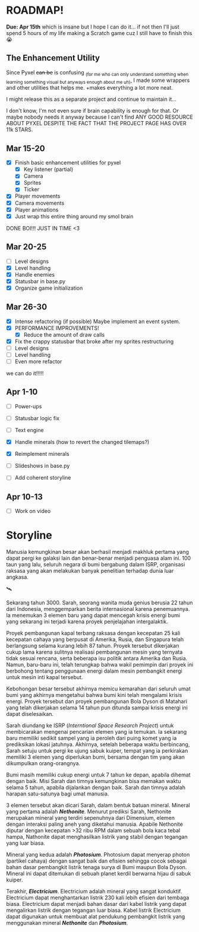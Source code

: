 # ROADMAP!
**Due: Apr 15th**
which is insane
but
I hope I can do it...
if not then I'll just spend 5 hours of my life making a Scratch game cuz I still have to finish this 😭

## The Enhancement Utility
Since Pyxel <s>can be</s> is confusing <sub>(for me who can only understand something when learning something visual but anyways enough about me uh)</sub>, I made some wrappers and other utilities that helps me. +makes everything a lot more neat.

I might release this as a separate project and continue to maintain it...

I don't know, I'm not even sure if brain capability is enough for that. Or maybe nobody needs it anyway because I can't find ANY GOOD RESOURCE ABOUT PYXEL DESPITE THE FACT THAT THE PROJECT PAGE HAS OVER 11k STARS.

## Mar 15-20
- [x] Finish basic enhancement utilities for pyxel
    - [x] Key listener (partial)
    - [x] Camera
    - [x] Sprites
    - [x] Ticker
- [x] Player movements
- [x] Camera movements
- [x] Player animations
- [x] Just wrap this entire thing around my smol brain

DONE BOI!!! JUST IN TIME <3

## Mar 20-25
- [ ] Level designs
- [x] Level handling
- [x] Handle enemies
- [x] Statusbar in base.py
- [x] Organize game initialization

## Mar 26-30 
- [x] Intense refactoring (if possible)
    Maybe implement an event system.
- [x] PERFORMANCE IMPROVEMENTS!
    - [x] Reduce the amount of draw calls
- [x] Fix the crappy statusbar that broke after my sprites restructuring
- [ ] Level designs
- [ ] Level handling
- [ ] Even more refactor

we can do it!!!!!

## Apr 1-10
- [ ] Power-ups
- [ ] Statusbar logic fix
- [ ] Text engine
- [x] Handle minerals (how to revert the changed tilemaps?)
- [x] Reimplement minerals

- [ ] Slideshows in base.py
- [ ] Add coherent storyline


## Apr 10-13
- [ ] Work on video

# Storyline
Manusia kemungkinan besar akan berhasil menjadi makhluk pertama yang dapat pergi ke galaksi lain dan benar-benar menjadi penguasa alam ini. 100 taun yang lalu, seluruh negara di bumi bergabung dalam ISRP, organisasi raksasa yang akan melakukan banyak penelitian terhadap dunia luar angkasa.

🛰️

Sekarang tahun 3000. Sarah, seorang wanita muda genius berusia 22 tahun dari Indonesia, menggemparkan berita internasional karena penemuannya. Ia menemukan 3 elemen baru yang dapat mencegah krisis energi bumi yang sekarang ini terjadi karena proyek penjelajahan intergalaktik.

Proyek pembangunan kapal terbang raksasa dengan kecepatan 25 kali kecepatan cahaya yang berpusat di Amerika, Rusia, dan Singapura telah berlangsung selama kurang lebih 87 tahun. Proyek tersebut dikerjakan cukup lama karena sulitnya realisasi pembangunan mesin yang ternyata tidak sesuai rencana, serta beberapa isu politik antara Amerika dan Rusia. Namun, baru-baru ini, telah terungkap bahwa wakil pemimpin dari proyek ini berbohong tentang penggunaan energi dalam mesin pembangkit energi untuk mesin inti kapal tersebut. 

Kebohongan besar tersebut akhirnya memicu kemarahan dari seluruh umat bumi yang akhirnya mengetahui bahwa bumi kini telah mengalami krisis energi. Proyek tersebut dan proyek pembangunan Bola Dyson di Matahari yang telah dikerjakan selama 14 tahun pun ditunda sampai krisis energi ini dapat diselesaikan.

Sarah diundang ke ISRP (*Interntional Space Research Project*) untuk membicarakan mengenai pencarian elemen yang ia temukan. Ia sekarang baru memiliki sedikit sampel yang ia peroleh dari puing komet yang ia prediksikan lokasi jatuhnya. Akhirnya, setelah beberapa waktu berbincang, Sarah setuju untuk pergi ke ujung sabuk kuiper, tempat yang ia perkirakan memiliki 3 elemen yang diperlukan bumi, bersama dengan tim yang akan dikumpulkan orang-orangnya.

Bumi masih memiliki cukup energi untuk 7 tahun ke depan, apabila dihemat dengan baik. Misi Sarah dan timnya kemungkinan bisa memakan waktu selama 5 tahun, apabila dijalankan dengan baik. Sarah dan timnya adalah harapan satu-satunya bagi umat manusia.

3 elemen tersebut akan dicari Sarah, dalam bentuk batuan mineral. Mineral yang pertama adalah ***Nethonite***. Menurut prediksi Sarah, Nethonite merupakan mineral yang terdiri sepenuhnya dari Dimensium, elemen dengan interaksi paling aneh yang diketahui manusia. Apabile Nethonite diputar dengan kecepatan >32 ribu RPM dalam sebuah bola kaca tebal hampa, Nathonite dapat menghasilkan listrik yang stabil dengan tegangan yang luar biasa.

Mineral yang kedua adalah ***Photosium***. Photosium dapat menyerap photon (partikel cahaya) dengan sangat baik dan efisien sehingga cocok sebagai bahan dasar pembangkit listrik tenaga surya di Bumi maupun Bola Dyson. Mineral ini dapat ditemukan di sebuah planet kerdil berwarna hijau di sabuk kuiper.

Terakhir, ***Electricium***. Electricium adalah mineral yang sangat konduktif. Electricium dapat menghantarkan listrik 230 kali lebih efisien dari tembaga biasa. Electricium dapat menjadi bahan dasar dari kabel listrik yang dapat mengalirkan listrik dengan tegangan luar biasa. Kabel listrik Electricium dapat digunakan untuk membuat alat pendukung pembangkit listrik yang menggunakan mineral ***Nethonite*** dan ***Photosium***.